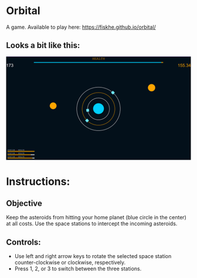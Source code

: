# Orbital
A game. Available to play here: https://fiskhe.github.io/orbital/
## Looks a bit like this:
![gameplay](orbital_screenshot.png)
# Instructions:

## Objective
Keep the asteroids from hitting your home planet (blue circle in the center) at all costs. Use the space stations to intercept the incoming asteroids. 

## Controls:
- Use left and right arrow keys to rotate the selected space station counter-clockwise or clockwise, respectively.
- Press 1, 2, or 3 to switch between the three stations.


